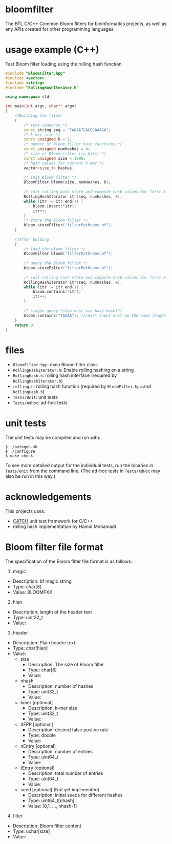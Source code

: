 # bloomfilter

The BTL C/C++ Common Bloom filters for bioinformatics projects, as well as any APIs created for other programming languages.

# usage example (C++)

Fast Bloom filter loading using the rolling hash function.

```C++
#include "BloomFilter.hpp"
#include <vector>
#include <string>
#include "RollingHashIterator.h"

using namespace std;

int main(int argc, char** argv)
{
	//Building the filter
	{
		/* test sequence */
		const string seq = "TAGAATCACCCAAAGA";
		/* k-mer size */
		const unsigned k = 5;
		/* number of Bloom filter hash functions */
		const unsigned numHashes = 4;
		/* size of Bloom filter (in bits) */
		const unsigned size = 1000;
		/* hash values for current k-mer */
		vector<size_t> hashes;
	
		/* init Bloom filter */
		BloomFilter bloom(size, numHashes, k);
	
		/* init rolling hash state and compute hash values for first k-mer */
		RollingHashIterator itr(seq, numHashes, k);
		while (itr != itr.end()) {
			bloom.insert(*itr);
			itr++;
		}
		/* store the bloom filter */
		bloom.storeFilter("filterPathname.bf");
	}
	
	//After bulding
	{
		/* load the bloom filter */
		BloomFilter bloom("filterPathname.bf");
		
		/* query the bloom filter */
		bloom.storeFilter("filterPathname.bf");
		
		/* init rolling hash state and compute hash values for first k-mer */
		RollingHashIterator itr(seq, numHashes, k);
		while (itr != itr.end()) {
			bloom.contains(*itr);
			itr++;
		}
		
		/* single query (slow must use base hash)*/
		bloom.contains("TAGAA"); //char* input must be the same length of k-mer
	}
	return 0;
}
```

# files

* `BloomFilter.hpp`: main Bloom filter class
* `RollingHashIterator.h`: Enable rolling hashing on a string 
* `RollingHash.h`: rolling hash interface (required by `RollingHashIterator.h`)
* `rolling.h`: rolling hash function (required by `BloomFilter.hpp` and `RollingHash.h`)
* `Tests/Unit`: unit tests
* `Tests/AdHoc`: ad-hoc tests

# unit tests

The unit tests may be compiled and run with:

	$ ./autogen.sh
	$ ./configure
	$ make check

To see more detailed output for the individual tests, run the binaries in `Tests/Unit` from the command line. (The ad-hoc tests in `Tests/AdHoc` may also be run in this way.)

# acknowledgements

This projects uses:
* [CATCH](https://github.com/philsquared/Catch) unit test framework for C/C++
* rolling hash implementation by Hamid Mohamadi

# Bloom filter file format

The specification of the Bloom filter file format is as follows:

1. magic
  * Description: bf magic string
  * Type: char[8]
  * Value: BLOOMFXX
2. hlen
  * Description: length of the header text
  * Type: uint32_t
  * Value:
3. header
  * Description: Plain header text
  * Type: char[hlen]
  * Value:
    * size
      * Description: The size of Bloom filter
      * Type: char[8]
      * Value:
    * nhash
      * Description: number of hashes
      * Type: uint32_t
      * Value:
    * kmer [optional]
      * Description: k-mer size
      * Type: uint32_t
      * Value:
    * dFPR [optional]
      * Description: desired false positve rate
      * Type: double
      * Value:
    * nEntry [optional]
      * Description: number of entries
      * Type: uint64_t
      * Value:
    * tEntry [optional]
      * Description: total number of entries
      * Type: uint64_t
      * Value:
    * seed [optional] \(Not yet implimented\)
      * Description: initial seeds for different hashes
      * Type: uint64_t[nhash]
      * Value: [0,1, ..., nhash-1]

4. filter
  * Description: Bloom filter content
  * Type: uchar[size]
  * Value:
